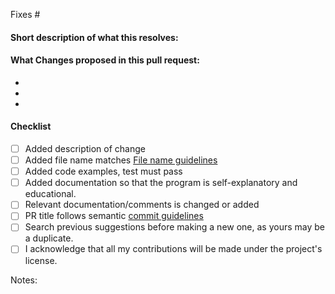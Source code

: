<!--
(Thanks for sending a pull request! If you have fixed any kind of typo or grammatical error then please Name your pull request in the format of "fixed typo: <name-of-the-lesson>".)
-->

<!-- Add the issue number that is fixed by this PR (In the form Fixes #123) -->

Fixes #

#### Short description of what this resolves:

<!--- issue name --->

#### What Changes proposed in this pull request:

-
-
-

#### Checklist

<!-- Remove items that do not apply. For completed items, change [ ] to [x]. -->

- [ ] Added description of change
- [ ] Added file name matches [File name guidelines](https://github.com/TheAlgorithms/C-Plus-Plus/blob/master/CONTRIBUTING.md#New-File-Name-guidelines)
- [ ] Added code examples, test must pass
- [ ] Added documentation so that the program is self-explanatory and educational.
- [ ] Relevant documentation/comments is changed or added
- [ ] PR title follows semantic [commit guidelines](https://github.com/Utkarsh1504/ds-algo/CONTRIBUTING.md#Commit-Guidelines)
- [ ] Search previous suggestions before making a new one, as yours may be a duplicate.
- [ ] I acknowledge that all my contributions will be made under the project's license.

Notes: <!-- Please add a one-line description for developers or pull request viewers -->
